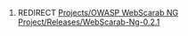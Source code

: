 1.  REDIRECT [Projects/OWASP WebScarab NG
    Project/Releases/WebScarab-Ng-0.2.1](Projects/OWASP_WebScarab_NG_Project/Releases/WebScarab-Ng-0.2.1 "wikilink")